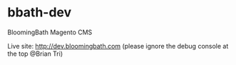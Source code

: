 bbath-dev
=========

BloomingBath Magento CMS

Live site: http://dev.bloomingbath.com (please ignore the debug console at the top @Brian Tri)

